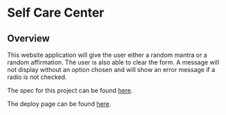 # Self Care Center

## Overview
This website application will give the user either a random mantra or a random affirmation. The user is also able to clear the form. A message will not display without an option chosen and will show an error message if a radio is not checked.

The spec for this project can be found [here](https://frontend.turing.io/projects/module-1/self-care-center.html).

The deploy page can be found [here](https://isleofyou.github.io/self-care-center/).
